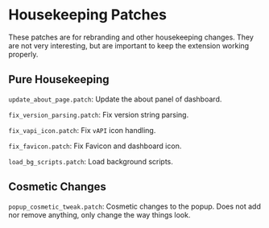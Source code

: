 # Housekeeping Patches

These patches are for rebranding and other housekeeping changes. They are not
very interesting, but are important to keep the extension working properly.

## Pure Housekeeping

`update_about_page.patch`: Update the about panel of dashboard.

`fix_version_parsing.patch`: Fix version string parsing.

`fix_vapi_icon.patch`: Fix `vAPI` icon handling.

`fix_favicon.patch`: Fix Favicon and dashboard icon.

`load_bg_scripts.patch`: Load background scripts.

## Cosmetic Changes

`popup_cosmetic_tweak.patch`: Cosmetic changes to the popup. Does not add nor
remove anything, only change the way things look.
